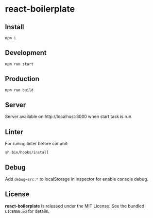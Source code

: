 # react-boilerplate

## Install
```
npm i
```

## Development
```
npm run start
```

## Production
```
npm run build
```

## Server
Server available on http://localhost:3000 when start task is run.

## Linter
For runing linter before commit:
```
sh bin/hooks/install
```

## Debug
Add `debug=src:*` to localStorage in inspector for enable console debug.

## License
**react-boilerplate** is released under the MIT License. See the bundled `LICENSE.md` for details.
